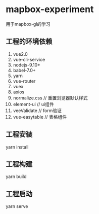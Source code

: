 # mapbox-experiment
用于mapbox-gl的学习

## 工程的环境依赖
1. vue2.0
2. vue-cli-service
3. nodejs-9.10+
4. babel-7.0+
5. yarn
6. vue-router
7. vuex
8. axios
9. normalize.css // 重置浏览器默认样式
10. element-ui // ui组件
11. veeValidate  // form验证
12. vue-easytable // 表格组件

## 工程安装
yarn install

## 工程构建
yarn build

## 工程启动
yarn serve
